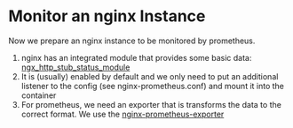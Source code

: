 # Monitor an nginx Instance 

Now we prepare an nginx instance to be monitored by prometheus.

1. nginx has an integrated module that provides some basic data: [ngx_http_stub_status_module](https://nginx.org/en/docs/http/ngx_http_stub_status_module.html#stub_status)
2. It is (usually) enabled by default and we only need to put an additional listener to the config (see nginx-prometheus.conf) and mount it into the container
3. For prometheus, we need an exporter that is transforms the data to the correct format. We use the [nginx-prometheus-exporter](https://github.com/nginxinc/nginx-prometheus-exporter)

